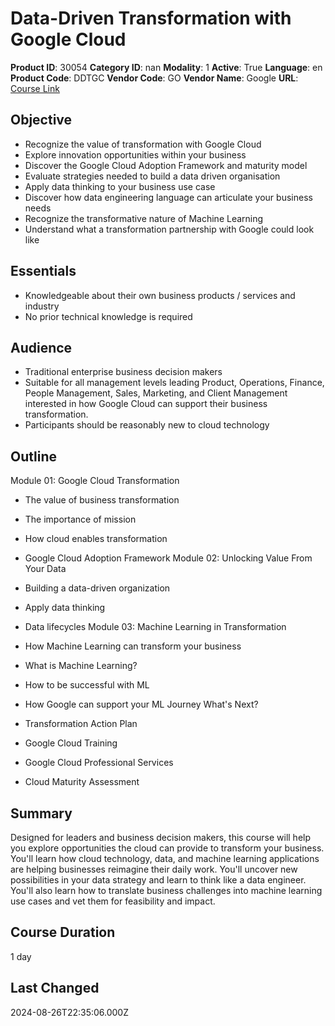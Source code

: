 # Data-Driven Transformation with Google Cloud

**Product ID**: 30054
**Category ID**: nan
**Modality**: 1
**Active**: True
**Language**: en
**Product Code**: DDTGC
**Vendor Code**: GO
**Vendor Name**: Google
**URL**: [Course Link](https://www.fastlaneus.com/course/google-ddtgc)

## Objective
- Recognize the value of transformation with Google Cloud
- Explore innovation opportunities within your business
- Discover the Google Cloud Adoption Framework and maturity model
- Evaluate strategies needed to build a data driven organisation
- Apply data thinking to your business use case
- Discover how data engineering language can articulate your business needs
- Recognize the transformative nature of Machine Learning
- Understand what a transformation partnership with Google could look like

## Essentials
- Knowledgeable about their own business products / services and industry
- No prior technical knowledge is required

## Audience
- Traditional enterprise business decision makers
- Suitable for all management levels leading Product, Operations, Finance, People Management, Sales, Marketing, and Client Management interested in how Google Cloud can support their business transformation.
- Participants should be reasonably new to cloud technology

## Outline
Module 01: Google Cloud Transformation


- The value of business transformation
- The importance of mission
- How cloud enables transformation
- Google Cloud Adoption Framework
Module 02: Unlocking Value From Your Data


- Building a data-driven organization
- Apply data thinking
- Data lifecycles
Module 03: Machine Learning in Transformation


- How Machine Learning can transform your business
- What is Machine Learning?
- How to be successful with ML
- How Google can support your ML Journey
What's Next?


- Transformation Action Plan
- Google Cloud Training
- Google Cloud Professional Services
- Cloud Maturity Assessment

## Summary
Designed for leaders and business decision makers, this course will help you explore opportunities the cloud can provide to transform your business. You'll learn how cloud technology, data, and machine learning applications are helping businesses
reimagine their daily work. You'll uncover new possibilities in your data strategy and learn to think like a data engineer. You'll also learn how to translate business challenges into machine learning use cases and vet them for feasibility and impact.

## Course Duration
1 day

## Last Changed
2024-08-26T22:35:06.000Z
